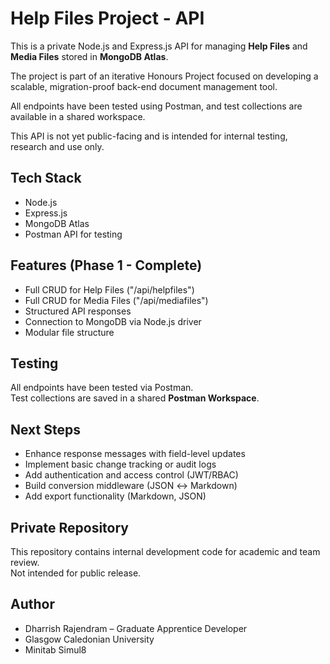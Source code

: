 # Help Files Project - API


This is a private Node.js and Express.js API for managing **Help Files** and **Media Files** stored in **MongoDB Atlas**.

The project is part of an iterative Honours Project focused on developing a scalable, migration-proof back-end document management tool.

All endpoints have been tested using Postman, and test collections are available in a shared workspace.

This API is not yet public-facing and is intended for internal testing, research and use only.


## Tech Stack
- Node.js
- Express.js
- MongoDB Atlas
- Postman API for testing

## Features (Phase 1 - Complete)
- Full CRUD for Help Files ("/api/helpfiles")
- Full CRUD for Media Files ("/api/mediafiles")
- Structured API responses
- Connection to MongoDB via Node.js driver
- Modular file structure

## Testing
All endpoints have been tested via Postman.  
Test collections are saved in a shared **Postman Workspace**.

## Next Steps
- Enhance response messages with field-level updates
- Implement basic change tracking or audit logs
- Add authentication and access control (JWT/RBAC)
- Build conversion middleware (JSON ↔ Markdown)
- Add export functionality (Markdown, JSON)

## Private Repository
This repository contains internal development code for academic and team review.  
Not intended for public release.

## Author
- Dharrish Rajendram – Graduate Apprentice Developer
- Glasgow Caledonian University
- Minitab Simul8